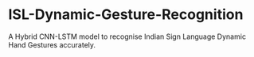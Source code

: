 # ISL-Dynamic-Gesture-Recognition

A Hybrid CNN-LSTM model to recognise Indian Sign Language Dynamic Hand Gestures accurately. 
